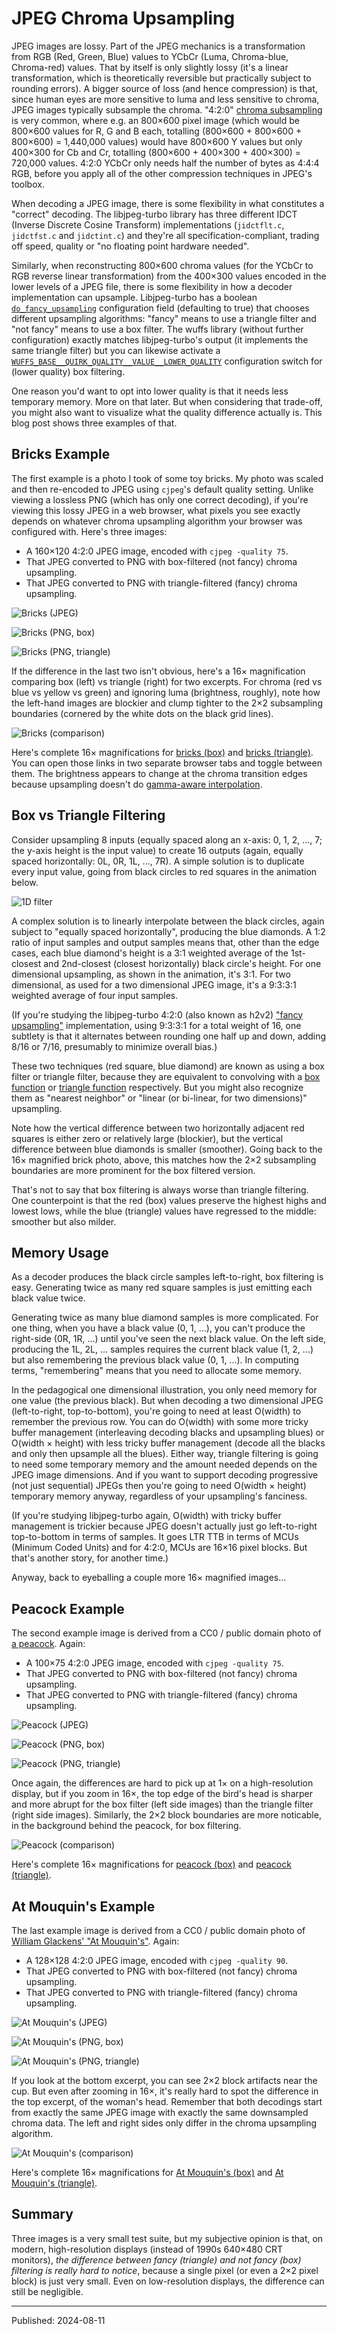 # JPEG Chroma Upsampling

JPEG images are lossy. Part of the JPEG mechanics is a transformation from RGB
(Red, Green, Blue) values to YCbCr (Luma, Chroma-blue, Chroma-red) values. That
by itself is only slightly lossy (it's a linear transformation, which is
theoretically reversible but practically subject to rounding errors). A bigger
source of loss (and hence compression) is that, since human eyes are more
sensitive to luma and less sensitive to chroma, JPEG images typically subsample
the chroma. "4:2:0"
[chroma subsampling](https://en.wikipedia.org/wiki/Chroma_subsampling) is very
common, where e.g. an 800×600 pixel image (which would be 800×600 values for R,
G and B each, totalling (800×600 + 800×600 + 800×600) = 1,440,000 values) would
have 800×600 Y values but only 400×300 for Cb and Cr, totalling (800×600 +
400×300 + 400×300) = 720,000 values. 4:2:0 YCbCr only needs half the number of
bytes as 4:4:4 RGB, before you apply all of the other compression techniques in
JPEG's toolbox.

When decoding a JPEG image, there is some flexibility in what constitutes a
"correct" decoding. The libjpeg-turbo library has three different IDCT (Inverse
Discrete Cosine Transform) implementations (`jidctflt.c`, `jidctfst.c` and
`jidctint.c`) and they're all specification-compliant, trading off speed,
quality or "no floating point hardware needed".

Similarly, when reconstructing 800×600 chroma values (for the YCbCr to RGB
reverse linear transformation) from the 400×300 values encoded in the lower
levels of a JPEG file, there is some flexibility in how a decoder
implementation can upsample. Libjpeg-turbo has a boolean
[`do_fancy_upsampling`](https://github.com/libjpeg-turbo/libjpeg-turbo/blob/8db0312668f986891f65af9dbcc94e7e92ede099/jpeglib.h#L548)
configuration field (defaulting to true) that chooses different upsampling
algorithms: "fancy" means to use a triangle filter and "not fancy" means to use
a box filter. The wuffs library (without further configuration) exactly matches
libjpeg-turbo's output (it implements the same triangle filter) but you can
likewise activate a
[`WUFFS_BASE__QUIRK_QUALITY__VALUE__LOWER_QUALITY`](https://github.com/google/wuffs/blob/870cfd18a7fe77a97a2258f564e9806d3474d56b/test/c/std/jpeg.c#L106-L108)
configuration switch for (lower quality) box filtering.

One reason you'd want to opt into lower quality is that it needs less temporary
memory. More on that later. But when considering that trade-off, you might also
want to visualize what the quality difference actually is. This blog post shows
three examples of that.


## Bricks Example

The first example is a photo I took of some toy bricks. My photo was scaled and
then re-encoded to JPEG using `cjpeg`'s default quality setting. Unlike viewing
a lossless PNG (which has only one correct decoding), if you're viewing this
lossy JPEG in a web browser, what pixels you see exactly depends on whatever
chroma upsampling algorithm your browser was configured with. Here's three
images:

- A 160×120 4:2:0 JPEG image, encoded with `cjpeg -quality 75`.
- That JPEG converted to PNG with box-filtered (not fancy) chroma upsampling.
- That JPEG converted to PNG with triangle-filtered (fancy) chroma upsampling.

![Bricks (JPEG)](./bricks-color.jpeg)

![Bricks (PNG, box)](./bricks-color.box-filter.png)

![Bricks (PNG, triangle)](./bricks-color.triangle-filter.png)

If the difference in the last two isn't obvious, here's a 16× magnification
comparing box (left) vs triangle (right) for two excerpts. For chroma (red vs
blue vs yellow vs green) and ignoring luma (brightness, roughly), note how the
left-hand images are blockier and clump tighter to the 2×2 subsampling
boundaries (cornered by the white dots on the black grid lines).

![Bricks (comparison)](./bricks-color.comparison.png)

Here's complete 16× magnifications for
[bricks (box)](./bricks-color.box-filter.magnified16x.png) and
[bricks (triangle)](./bricks-color.triangle-filter.magnified16x.png). You can
open those links in two separate browser tabs and toggle between them. The
brightness appears to change at the chroma transition edges because upsampling
doesn't do
[gamma-aware interpolation](../2022/gamma-aware-ordered-dithering.md).


## Box vs Triangle Filtering

Consider upsampling 8 inputs (equally spaced along an x-axis: 0, 1, 2, ..., 7;
the y-axis height is the input value) to create 16 outputs (again, equally
spaced horizontally: 0L, 0R, 1L, ..., 7R). A simple solution is to duplicate
every input value, going from black circles to red squares in the animation
below.

![1D filter](./jpeg-chroma-upsampling.1d-filter.gif)

A complex solution is to linearly interpolate between the black circles, again
subject to "equally spaced horizontally", producing the blue diamonds. A 1:2
ratio of input samples and output samples means that, other than the edge
cases, each blue diamond's height is a 3:1 weighted average of the 1st-closest
and 2nd-closest (closest horizontally) black circle's height. For one
dimensional upsampling, as shown in the animation, it's 3:1. For two
dimensional, as used for a two dimensional JPEG image, it's a 9:3:3:1 weighted
average of four input samples.

(If you're studying the libjpeg-turbo 4:2:0 (also known as h2v2)
["fancy upsampling"](https://github.com/libjpeg-turbo/libjpeg-turbo/blob/8db0312668f986891f65af9dbcc94e7e92ede099/jdsample.c#L397-L398)
implementation, using 9:3:3:1 for a total weight of 16, one subtlety is that it
alternates between rounding one half up and down, adding 8/16 or 7/16,
presumably to minimize overall bias.)

These two techniques (red square, blue diamond) are known as using a box filter
or triangle filter, because they are equivalent to convolving with a
[box function](https://en.wikipedia.org/wiki/Rectangular_function) or
[triangle function](https://en.wikipedia.org/wiki/Triangular_function)
respectively. But you might also recognize them as "nearest neighbor" or
"linear (or bi-linear, for two dimensions)" upsampling.

Note how the vertical difference between two horizontally adjacent red squares
is either zero or relatively large (blockier), but the vertical difference
between blue diamonds is smaller (smoother). Going back to the 16× magnified
brick photo, above, this matches how the 2×2 subsampling boundaries are more
prominent for the box filtered version.

That's not to say that box filtering is always worse than triangle filtering.
One counterpoint is that the red (box) values preserve the highest highs and
lowest lows, while the blue (triangle) values have regressed to the middle:
smoother but also milder.


## Memory Usage

As a decoder produces the black circle samples left-to-right, box filtering is
easy. Generating twice as many red square samples is just emitting each black
value twice.

Generating twice as many blue diamond samples is more complicated. For one
thing, when you have a black value (0, 1, ...), you can't produce the
right-side (0R, 1R, ...) until you've seen the next black value. On the left
side, producing the 1L, 2L, ... samples requires the current black value (1, 2,
...) but also remembering the previous black value (0, 1, ...). In computing
terms, "remembering" means that you need to allocate some memory.

In the pedagogical one dimensional illustration, you only need memory for one
value (the previous black). But when decoding a two dimensional JPEG
(left-to-right, top-to-bottom), you're going to need at least O(width) to
remember the previous row. You can do O(width) with some more tricky buffer
management (interleaving decoding blacks and upsampling blues) or O(width ×
height) with less tricky buffer management (decode all the blacks and only then
upsample all the blues). Either way, triangle filtering is going to need some
temporary memory and the amount needed depends on the JPEG image dimensions.
And if you want to support decoding progressive (not just sequential) JPEGs
then you're going to need O(width × height) temporary memory anyway, regardless
of your upsampling's fanciness.

(If you're studying libjpeg-turbo again, O(width) with tricky buffer management
is trickier because JPEG doesn't actually just go left-to-right top-to-bottom
in terms of samples. It goes LTR TTB in terms of MCUs (Minimum Coded Units) and
for 4:2:0, MCUs are 16×16 pixel blocks. But that's another story, for another
time.)

Anyway, back to eyeballing a couple more 16× magnified images...


## Peacock Example

The second example image is derived from a CC0 / public domain photo of
[a peacock](https://commons.wikimedia.org/wiki/File:Pavo_Real_Venezolano.jpg).
Again:

- A 100×75 4:2:0 JPEG image, encoded with `cjpeg -quality 75`.
- That JPEG converted to PNG with box-filtered (not fancy) chroma upsampling.
- That JPEG converted to PNG with triangle-filtered (fancy) chroma upsampling.

![Peacock (JPEG)](./peacock.default.jpeg)

![Peacock (PNG, box)](./peacock.default.box-filter.png)

![Peacock (PNG, triangle)](./peacock.default.triangle-filter.png)

Once again, the differences are hard to pick up at 1× on a high-resolution
display, but if you zoom in 16×, the top edge of the bird's head is sharper and
more abrupt for the box filter (left side images) than the triangle filter
(right side images). Similarly, the 2×2 block boundaries are more noticable, in
the background behind the peacock, for box filtering.

![Peacock (comparison)](./peacock.default.comparison.png)

Here's complete 16× magnifications for
[peacock (box)](./peacock.default.box-filter.magnified16x.png) and
[peacock (triangle)](./peacock.default.triangle-filter.magnified16x.png).


<h2>At Mouquin's Example</h2>

The last example image is derived from a CC0 / public domain photo of
[William Glackens' "At Mouquin's"](https://www.artic.edu/artworks/15401/at-mouquin-s).
Again:

- A 128×128 4:2:0 JPEG image, encoded with `cjpeg -quality 90`.
- That JPEG converted to PNG with box-filtered (not fancy) chroma upsampling.
- That JPEG converted to PNG with triangle-filtered (fancy) chroma upsampling.

![At Mouquin's (JPEG)](./at-mouquins.128x128.q90.jpeg)

![At Mouquin's (PNG, box)](./at-mouquins.128x128.q90.box-filter.png)

![At Mouquin's (PNG, triangle)](./at-mouquins.128x128.q90.triangle-filter.png)

If you look at the bottom excerpt, you can see 2×2 block artifacts near the
cup. But even after zooming in 16×, it's really hard to spot the difference in
the top excerpt, of the woman's head. Remember that both decodings start from
exactly the same JPEG image with exactly the same downsampled chroma data. The
left and right sides only differ in the chroma upsampling algorithm.

![At Mouquin's (comparison)](./at-mouquins.128x128.q90.comparison.png)

Here's complete 16× magnifications for
[At Mouquin's (box)](./at-mouquins.128x128.q90.box-filter.magnified16x.png) and
[At Mouquin's (triangle)](./at-mouquins.128x128.q90.triangle-filter.magnified16x.png).


## Summary

Three images is a very small test suite, but my subjective opinion is that, on
modern, high-resolution displays (instead of 1990s 640×480 CRT monitors), *the
difference between fancy (triangle) and not fancy (box) filtering is really
hard to notice*, because a single pixel (or even a 2×2 pixel block) is just
very small. Even on low-resolution displays, the difference can still be
negligible.


---

Published: 2024-08-11
